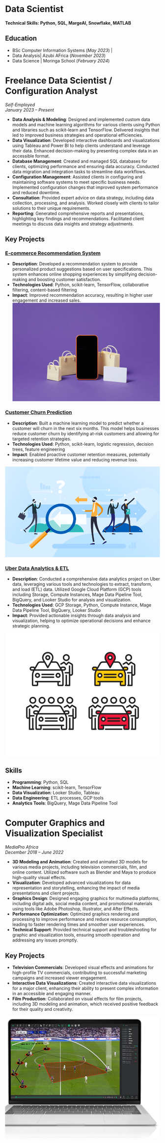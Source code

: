 # Data Scientist

#### Technical Skills: Python, SQL, MargeAI, Snowflake, MATLAB

## Education
- BSc Computer Information Systems (_May 2023_) |
- Data Analysis| Azubi AFrica (_November 2023_)						       		
- Data Science	| Moringa School (_February 2024_)	 			        		

# Freelance Data Scientist / Configuration Analyst
*Self-Employed*  
*January 2023 – Present*

- **Data Analysis & Modeling**: Designed and implemented custom data models and machine learning algorithms for various clients using Python and libraries such as scikit-learn and TensorFlow. Delivered insights that led to improved business strategies and operational efficiencies.
- **Data Visualization**: Developed interactive dashboards and visualizations using Tableau and Power BI to help clients understand and leverage their data. Enhanced decision-making by presenting complex data in an accessible format.
- **Database Management**: Created and managed SQL databases for clients, optimizing performance and ensuring data accuracy. Conducted data migration and integration tasks to streamline data workflows.
- **Configuration Management**: Assisted clients in configuring and maintaining software systems to meet specific business needs. Implemented configuration changes that improved system performance and reduced downtime.
- **Consultation**: Provided expert advice on data strategy, including data collection, processing, and analysis. Worked closely with clients to tailor solutions to their unique requirements.
- **Reporting**: Generated comprehensive reports and presentations, highlighting key findings and recommendations. Facilitated client meetings to discuss data insights and strategy adjustments.

## Key Projects

### [E-commerce Recommendation System](https://www.upwork.com/freelancers/~011469a18cf3fda8a3?p=1826388259995791360)
- **Description**: Developed a recommendation system to provide personalized product suggestions based on user specifications. This system enhances online shopping experiences by simplifying decision-making and boosting customer satisfaction.
- **Technologies Used**: Python, scikit-learn, TensorFlow, collaborative filtering, content-based filtering
- **Impact**: Improved recommendation accuracy, resulting in higher user engagement and increased sales.
![E-commerce Recommendation](/assets/img/ecommerce.jpg)

### [Customer Churn Prediction](https://www.upwork.com/freelancers/~011469a18cf3fda8a3?p=1826387223385079808)
- **Description**: Built a machine learning model to predict whether a customer will churn in the next six months. This model helps businesses reduce customer churn by identifying at-risk customers and allowing for targeted retention strategies.
- **Technologies Used**: Python, scikit-learn, logistic regression, decision trees, feature engineering
- **Impact**: Enabled proactive customer retention measures, potentially increasing customer lifetime value and reducing revenue loss.

![Customer Churn Rate](/assets/img/customer-churn-analysis.png)

### [Uber Data Analytics & ETL](https://www.upwork.com/freelancers/~011469a18cf3fda8a3?p=1826386232386564096)
- **Description**: Conducted a comprehensive data analytics project on Uber data, leveraging various tools and technologies to extract, transform, and load (ETL) data. Utilized Google Cloud Platform (GCP) tools including Storage, Compute Instances, Mage Data Pipeline Tool, BigQuery, and Looker Studio for analysis and visualization.
- **Technologies Used**: GCP Storage, Python, Compute Instance, Mage Data Pipeline Tool, BigQuery, Looker Studio
- **Impact**: Provided actionable insights through data analysis and visualization, helping to optimize operational decisions and enhance strategic planning.

![Uber Data Analysis](/assets/img/uber.jpg)

## Skills
- **Programming**: Python, SQL
- **Machine Learning**: scikit-learn, TensorFlow
- **Data Visualization**: Looker Studio, Tableau
- **Data Engineering**: ETL processes, GCP tools
- **Analytics Tools**: BigQuery, Mage Data Pipeline Tool

# Computer Graphics and Visualization Specialist
*MediaPro Africa*  
*December 2018 – June 2022*

- **3D Modeling and Animation**: Created and animated 3D models for various media projects, including television commercials, film, and online content. Utilized software such as Blender and Maya to produce high-quality visual effects.
- **Visualization**: Developed advanced visualizations for data representation and storytelling, enhancing the impact of media presentations and client projects.
- **Graphics Design**: Designed engaging graphics for multimedia platforms, including digital ads, social media content, and promotional materials using tools like Adobe Photoshop, Illustrator, and After Effects.
- **Performance Optimization**: Optimized graphics rendering and processing to improve performance and reduce resource consumption, leading to faster rendering times and smoother user experiences.
- **Technical Support**: Provided technical support and troubleshooting for graphic and visualization tools, ensuring smooth operation and addressing any issues promptly.

## Key Projects
- **Television Commercials**: Developed visual effects and animations for high-profile TV commercials, contributing to successful marketing campaigns and increased viewer engagement.
- **Interactive Data Visualizations**: Created interactive data visualizations for a major client, enhancing their ability to present complex information in an accessible and engaging manner.
- **Film Production**: Collaborated on visual effects for film projects, including 3D modeling and animation, which received positive feedback for their quality and creativity. 

![Computer Graphics](/assets/img/graphics.jpg)
